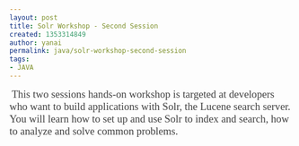 ```yaml
---
layout: post
title: Solr Workshop - Second Session
created: 1353314849
author: yanai
permalink: java/solr-workshop-second-session
tags:
- JAVA
---
```

<p>&nbsp;<span style="color: rgb(64, 64, 64); font-family: Verdana; font-size: 14pt;">This two sessions hands-on workshop is targeted at developers who want to build applications with Solr, the Lucene search server. You will learn how to set up and use Solr to index and search, how to analyze and solve common problems.</span></p>
<p>&nbsp;</p>

